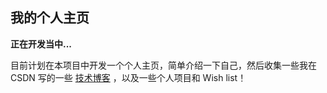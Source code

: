 ## 我的个人主页

**正在开发当中...** 

目前计划在本项目中开发一个个人主页，简单介绍一下自己，然后收集一些我在 CSDN 写的一些 [技术博客](https://blog.csdn.net/Marker__) ，以及一些个人项目和 Wish list！
